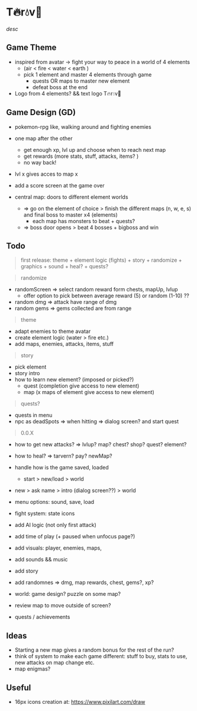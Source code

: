 # T🔥r💧v🍃

_desc_

## Game Theme

- inspired from avatar -> fight your way to peace in a world of 4 elements
  - (air < fire < water < earth )
  - pick 1 element and master 4 elements through game
    - quests OR maps to master new element
    - defeat boss at the end
- Logo from 4 elements? && text logo T🔥r💧v🍃

## Game Design (GD)

- pokemon-rpg like, walking around and fighting enemies
- one map after the other
  - get enough xp, lvl up and choose when to reach next map
  - get rewards (more stats, stuff, attacks, items? )
  - no way back!
- lvl x gives acces to map x
- add a score screen at the game over

- central map: doors to different element worlds
  - => go on the element of choice > finish the different maps (n, w, e, s) and final boss to master x4 (elements)
    - each map has monsters to beat + quests?
  - => boss door opens > beat 4 bosses + bigboss and win

## Todo

> first release: theme + element logic (fights) + story + randomize + graphics + sound + heal? + quests?

> randomize

- randomScreen => select random reward form chests, mapUp, lvlup
  - offer option to pick between average reward (5) or random (1-10) ??
- random dmg => attack have range of dmg
- random gems => gems collected are from range

> theme

- adapt enemies to theme avatar
- create element logic (water > fire etc.)
- add maps, enemies, attacks, items, stuff

> story

- pick element
- story intro
- how to learn new element? (imposed or picked?)
  - quest (completion give access to new element)
  - map (x maps of element give access to new element)

> quests?

- quests in menu
- npc as deadSpots => when hitting => dialog screen? and start quest

> 0.0.X

- how to get new attacks? => lvlup? map? chest? shop? quest? element?

- how to heal? => tarvern? pay? newMap?

- handle how is the game saved, loaded
  - start > new/load > world
- new > ask name > intro (dialog screen??) > world

- menu options: sound, save, load
- fight system: state icons
- add AI logic (not only first attack)
- add time of play (+ paused when unfocus page?)

- add visuals: player, enemies, maps,
- add sounds && music
- add story

- add randomnes => dmg, map rewards, chest, gems?, xp?
- world: game design? puzzle on some map?
- review map to move outside of screen?
- quests / achievements

## Ideas

- Starting a new map gives a random bonus for the rest of the run?
- think of system to make each game different: stuff to buy, stats to use, new attacks on map change etc.
- map enigmas?

## Useful

- 16px icons creation at: https://www.pixilart.com/draw
